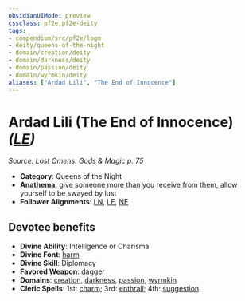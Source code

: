 ```yaml
---
obsidianUIMode: preview
cssclass: pf2e,pf2e-deity
tags:
- compendium/src/pf2e/logm
- deity/queens-of-the-night
- domain/creation/deity
- domain/darkness/deity
- domain/passion/deity
- domain/wyrmkin/deity
aliases: ["Ardad Lili", "The End of Innocence"]
---
```

# Ardad Lili (The End of Innocence) *([LE](/rules/traits/lawful-evil-b1.md))*  
*Source: Lost Omens: Gods & Magic p. 75*  

- **Category**: Queens of the Night
- **Anathema**: give someone more than you receive from them, allow yourself to be swayed by lust
- **Follower Alignments**: [LN](/rules/traits/lawful-neutral-b1.md), [LE](/rules/traits/lawful-evil-b1.md), [NE](/rules/traits/neutral-evil-b1.md)

## Devotee benefits

- **Divine Ability**: Intelligence or Charisma
- **Divine Font**: [harm](/compendium/spells/harm.md)
- **Divine Skill**: Diplomacy
- **Favored Weapon**: [dagger](/compendium/equipment/items/dagger.md)
- **Domains**: [creation](/compendium/setting/domains.md#Creation), [darkness](/compendium/setting/domains.md#Darkness), [passion](/compendium/setting/domains.md#Passion), [wyrmkin](/compendium/setting/domains.md#Wyrmkin)
- **Cleric Spells**: 1st: [charm](/compendium/spells/charm.md); 3rd: [enthrall](/compendium/spells/enthrall.md); 4th: [suggestion](/compendium/spells/suggestion.md)